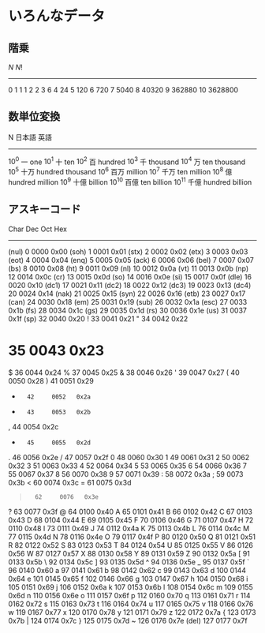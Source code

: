 # いろんなデータ

## 階乗

$N$       $N!$
-------   ------
0         1
1         1
2         2
3         6
4         24
5         120
6         720
7         5040
8         40320
9         362880
10        3628800

## 数単位変換

N          日本語   英語
------     ------  ------
$10^{0}$    一      one
$10^{1}$    十      ten
$10^{2}$    百      hundred
$10^{3}$    千      thousand
$10^{4}$    万      ten thousand
$10^{5}$    十万    hundred thousand
$10^{6}$    百万    million
$10^{7}$    千万    ten million
$10^{8}$    億      hundred million
$10^{9}$    十億    billion
$10^{10}$   百億    ten billion
$10^{11}$   千億    hundred billion

## アスキーコード

Char   Dec    Oct    Hex
------ ------ ------ ------
(nul)    0     0000   0x00
(soh)    1     0001   0x01
(stx)    2     0002   0x02
(etx)    3     0003   0x03
(eot)    4     0004   0x04
(enq)    5     0005   0x05
(ack)    6     0006   0x06
(bel)    7     0007   0x07
(bs)     8     0010   0x08
(ht)     9     0011   0x09
(nl)    10     0012   0x0a
(vt)    11     0013   0x0b
(np)    12     0014   0x0c
(cr)    13     0015   0x0d
(so)    14     0016   0x0e
(si)    15     0017   0x0f
(dle)   16     0020   0x10
(dc1)   17     0021   0x11
(dc2)   18     0022   0x12
(dc3)   19     0023   0x13
(dc4)   20     0024   0x14
(nak)   21     0025   0x15
(syn)   22     0026   0x16
(etb)   23     0027   0x17
(can)   24     0030   0x18
(em)    25     0031   0x19
(sub)   26     0032   0x1a
(esc)   27     0033   0x1b
(fs)    28     0034   0x1c
(gs)    29     0035   0x1d
(rs)    30     0036   0x1e
(us)    31     0037   0x1f
(sp)    32     0040   0x20
!       33     0041   0x21
"       34     0042   0x22
#       35     0043   0x23
$       36     0044   0x24
%       37     0045   0x25
&       38     0046   0x26
'       39     0047   0x27
(       40     0050   0x28
)       41     0051   0x29
*       42     0052   0x2a
+       43     0053   0x2b
,       44     0054   0x2c
-       45     0055   0x2d
.       46     0056   0x2e
/       47     0057   0x2f
0       48     0060   0x30
1       49     0061   0x31
2       50     0062   0x32
3       51     0063   0x33
4       52     0064   0x34
5       53     0065   0x35
6       54     0066   0x36
7       55     0067   0x37
8       56     0070   0x38
9       57     0071   0x39
:       58     0072   0x3a
;       59     0073   0x3b
<       60     0074   0x3c
=       61     0075   0x3d
>       62     0076   0x3e
?       63     0077   0x3f
@       64     0100   0x40
A       65     0101   0x41
B       66     0102   0x42
C       67     0103   0x43
D       68     0104   0x44
E       69     0105   0x45
F       70     0106   0x46
G       71     0107   0x47
H       72     0110   0x48
I       73     0111   0x49
J       74     0112   0x4a
K       75     0113   0x4b
L       76     0114   0x4c
M       77     0115   0x4d
N       78     0116   0x4e
O       79     0117   0x4f
P       80     0120   0x50
Q       81     0121   0x51
R       82     0122   0x52
S       83     0123   0x53
T       84     0124   0x54
U       85     0125   0x55
V       86     0126   0x56
W       87     0127   0x57
X       88     0130   0x58
Y       89     0131   0x59
Z       90     0132   0x5a
[       91     0133   0x5b
\       92     0134   0x5c
]       93     0135   0x5d
^       94     0136   0x5e
_       95     0137   0x5f
`       96     0140   0x60
a       97     0141   0x61
b       98     0142   0x62
c       99     0143   0x63
d      100     0144   0x64
e      101     0145   0x65
f      102     0146   0x66
g      103     0147   0x67
h      104     0150   0x68
i      105     0151   0x69
j      106     0152   0x6a
k      107     0153   0x6b
l      108     0154   0x6c
m      109     0155   0x6d
n      110     0156   0x6e
o      111     0157   0x6f
p      112     0160   0x70
q      113     0161   0x71
r      114     0162   0x72
s      115     0163   0x73
t      116     0164   0x74
u      117     0165   0x75
v      118     0166   0x76
w      119     0167   0x77
x      120     0170   0x78
y      121     0171   0x79
z      122     0172   0x7a
{      123     0173   0x7b
|      124     0174   0x7c
}      125     0175   0x7d
~      126     0176   0x7e
(del)  127     0177   0x7f